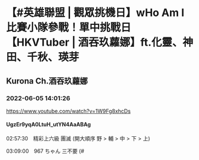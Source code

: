 # 【#英雄聯盟 | 觀眾挑機日】wHo Am I 比賽小隊參戰！單中挑戰日【HKVTuber | 酒吞玖蘿娜】ft.化靈、神田、千秋、瑛芽

## Kurona Ch.酒吞玖蘿娜

### 2022-06-05 14:01:26

https://www.youtube.com/watch?v=1W9Fg8xhcDs

#### UgzEr9yqA0LtuH_utYN4AaABAg

02:57:30　精彩上六級 團滅 (開大順序 野 > 輔 > 中 > 下 > 上)

03:09:00　967 ちゃん 三不要 (#


